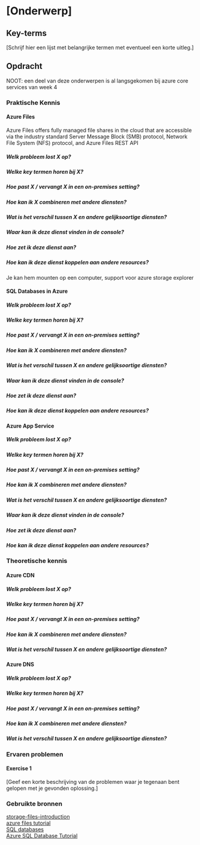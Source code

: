 # [Onderwerp]


## Key-terms
[Schrijf hier een lijst met belangrijke termen met eventueel een korte uitleg.]

## Opdracht
NOOT: een deel van deze onderwerpen is al langsgekomen bij azure core services van week 4  
### Praktische Kennis
#### Azure Files
Azure Files offers fully managed file shares in the cloud that are accessible via the industry standard Server Message Block (SMB) protocol, Network File System (NFS) protocol, and Azure Files REST API

##### Welk probleem lost X op?


##### Welke key termen horen bij X?


##### Hoe past X / vervangt X in een on-premises setting?


##### Hoe kan ik X combineren met andere diensten?


##### Wat is het verschil tussen X en andere gelijksoortige diensten?


##### Waar kan ik deze dienst vinden in de console?


##### Hoe zet ik deze dienst aan?


##### Hoe kan ik deze dienst koppelen aan andere resources?
Je kan hem mounten op een computer, support voor azure storage explorer

#### SQL Databases in Azure
##### Welk probleem lost X op?


##### Welke key termen horen bij X?


##### Hoe past X / vervangt X in een on-premises setting?


##### Hoe kan ik X combineren met andere diensten?


##### Wat is het verschil tussen X en andere gelijksoortige diensten?


##### Waar kan ik deze dienst vinden in de console?


##### Hoe zet ik deze dienst aan?


##### Hoe kan ik deze dienst koppelen aan andere resources?



#### Azure App Service
##### Welk probleem lost X op?


##### Welke key termen horen bij X?


##### Hoe past X / vervangt X in een on-premises setting?


##### Hoe kan ik X combineren met andere diensten?


##### Wat is het verschil tussen X en andere gelijksoortige diensten?


##### Waar kan ik deze dienst vinden in de console?


##### Hoe zet ik deze dienst aan?


##### Hoe kan ik deze dienst koppelen aan andere resources?


### Theoretische kennis
#### Azure CDN
##### Welk probleem lost X op?


##### Welke key termen horen bij X?


##### Hoe past X / vervangt X in een on-premises setting?


##### Hoe kan ik X combineren met andere diensten?


##### Wat is het verschil tussen X en andere gelijksoortige diensten?

#### Azure DNS
##### Welk probleem lost X op?


##### Welke key termen horen bij X?


##### Hoe past X / vervangt X in een on-premises setting?


##### Hoe kan ik X combineren met andere diensten?


##### Wat is het verschil tussen X en andere gelijksoortige diensten?


### 
### Ervaren problemen
#### Exercise 1
[Geef een korte beschrijving van de problemen waar je tegenaan bent gelopen met je gevonden oplossing.]

### Gebruikte bronnen
[storage-files-introduction](https://learn.microsoft.com/en-us/azure/storage/files/storage-files-introduction)  
[azure files tutorial](https://www.youtube.com/watch?v=BCzeb0IAy2k)  
[SQL databases](https://learn.microsoft.com/en-us/azure/azure-sql/database/sql-database-paas-overview?view=azuresql)  
[Azure SQL Database Tutorial](https://www.youtube.com/watch?v=BgvEOkcR0Wk)  
